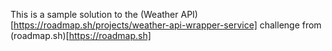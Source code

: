 This is a sample solution to the (Weather API)[https://roadmap.sh/projects/weather-api-wrapper-service] challenge from (roadmap.sh)[https://roadmap.sh]
